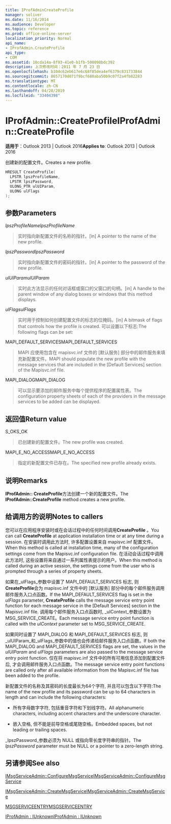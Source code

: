 ```yaml
---
title: IProfAdminCreateProfile
manager: soliver
ms.date: 11/16/2014
ms.audience: Developer
ms.topic: reference
ms.prod: office-online-server
localization_priority: Normal
api_name:
- IProfAdmin.CreateProfile
api_type:
- COM
ms.assetid: 10cda14a-8f93-41e0-b1fb-500098bdc392
description: 上次修改时间：2011 年 7 月 23 日
ms.openlocfilehash: b104c62eb617e6c68f85dea4ef6379c831733844
ms.sourcegitcommit: 8657170d071f9bcf680aba50b9c07f2a4fb82283
ms.translationtype: MT
ms.contentlocale: zh-CN
ms.lasthandoff: 04/28/2019
ms.locfileid: "33404398"
---
```

# <a name="iprofadmincreateprofile"></a><span data-ttu-id="c4d59-103">IProfAdmin::CreateProfile</span><span class="sxs-lookup"><span data-stu-id="c4d59-103">IProfAdmin::CreateProfile</span></span>

  
  
<span data-ttu-id="c4d59-104">**适用于**：Outlook 2013 | Outlook 2016</span><span class="sxs-lookup"><span data-stu-id="c4d59-104">**Applies to**: Outlook 2013 | Outlook 2016</span></span> 
  
<span data-ttu-id="c4d59-105">创建新的配置文件。</span><span class="sxs-lookup"><span data-stu-id="c4d59-105">Creates a new profile.</span></span>
  
```cpp
HRESULT CreateProfile(
  LPSTR lpszProfileName,
  LPSTR lpszPassword,
  ULONG_PTR ulUIParam,
  ULONG ulFlags
);
```

## <a name="parameters"></a><span data-ttu-id="c4d59-106">参数</span><span class="sxs-lookup"><span data-stu-id="c4d59-106">Parameters</span></span>

 <span data-ttu-id="c4d59-107">_lpszProfileName_</span><span class="sxs-lookup"><span data-stu-id="c4d59-107">_lpszProfileName_</span></span>
  
> <span data-ttu-id="c4d59-108">实时指向新配置文件的名称的指针。</span><span class="sxs-lookup"><span data-stu-id="c4d59-108">[in] A pointer to the name of the new profile.</span></span>
    
 <span data-ttu-id="c4d59-109">_lpszPassword_</span><span class="sxs-lookup"><span data-stu-id="c4d59-109">_lpszPassword_</span></span>
  
> <span data-ttu-id="c4d59-110">实时指向新配置文件的密码的指针。</span><span class="sxs-lookup"><span data-stu-id="c4d59-110">[in] A pointer to the password of the new profile.</span></span> 
    
 <span data-ttu-id="c4d59-111">_ulUIParam_</span><span class="sxs-lookup"><span data-stu-id="c4d59-111">_ulUIParam_</span></span>
  
> <span data-ttu-id="c4d59-112">实时此方法显示的任何对话框或窗口的父窗口的句柄。</span><span class="sxs-lookup"><span data-stu-id="c4d59-112">[in] A handle to the parent window of any dialog boxes or windows that this method displays.</span></span>
    
 <span data-ttu-id="c4d59-113">_ulFlags_</span><span class="sxs-lookup"><span data-stu-id="c4d59-113">_ulFlags_</span></span>
  
> <span data-ttu-id="c4d59-114">实时用于控制如何创建配置文件的标志的位掩码。</span><span class="sxs-lookup"><span data-stu-id="c4d59-114">[in] A bitmask of flags that controls how the profile is created.</span></span> <span data-ttu-id="c4d59-115">可以设置以下标志:</span><span class="sxs-lookup"><span data-stu-id="c4d59-115">The following flags can be set:</span></span>
    
<span data-ttu-id="c4d59-116">MAPI_DEFAULT_SERVICES</span><span class="sxs-lookup"><span data-stu-id="c4d59-116">MAPI_DEFAULT_SERVICES</span></span> 
  
> <span data-ttu-id="c4d59-117">MAPI 应使用包含在 mapisvc.inf 文件的 [默认服务] 部分中的邮件服务来填充新配置文件。</span><span class="sxs-lookup"><span data-stu-id="c4d59-117">MAPI should populate the new profile with the message services that are included in the [Default Services] section of the Mapisvc.inf file.</span></span>
    
<span data-ttu-id="c4d59-118">MAPI_DIALOG</span><span class="sxs-lookup"><span data-stu-id="c4d59-118">MAPI_DIALOG</span></span> 
  
> <span data-ttu-id="c4d59-119">可以显示要添加的邮件服务中每个提供程序的配置属性表。</span><span class="sxs-lookup"><span data-stu-id="c4d59-119">The configuration property sheets of each of the providers in the message services to be added can be displayed.</span></span> 
    
## <a name="return-value"></a><span data-ttu-id="c4d59-120">返回值</span><span class="sxs-lookup"><span data-stu-id="c4d59-120">Return value</span></span>

<span data-ttu-id="c4d59-121">S_OK</span><span class="sxs-lookup"><span data-stu-id="c4d59-121">S_OK</span></span> 
  
> <span data-ttu-id="c4d59-122">已创建新的配置文件。</span><span class="sxs-lookup"><span data-stu-id="c4d59-122">The new profile was created.</span></span>
    
<span data-ttu-id="c4d59-123">MAPI_E_NO_ACCESS</span><span class="sxs-lookup"><span data-stu-id="c4d59-123">MAPI_E_NO_ACCESS</span></span> 
  
> <span data-ttu-id="c4d59-124">指定的新配置文件已存在。</span><span class="sxs-lookup"><span data-stu-id="c4d59-124">The specified new profile already exists.</span></span>
    
## <a name="remarks"></a><span data-ttu-id="c4d59-125">说明</span><span class="sxs-lookup"><span data-stu-id="c4d59-125">Remarks</span></span>

<span data-ttu-id="c4d59-126">**IProfAdmin:: CreateProfile**方法创建一个新的配置文件。</span><span class="sxs-lookup"><span data-stu-id="c4d59-126">The **IProfAdmin::CreateProfile** method creates a new profile.</span></span> 
  
## <a name="notes-to-callers"></a><span data-ttu-id="c4d59-127">给调用方的说明</span><span class="sxs-lookup"><span data-stu-id="c4d59-127">Notes to callers</span></span>

<span data-ttu-id="c4d59-128">您可以在应用程序安装时或在会话过程中的任何时间调用**CreateProfile** 。</span><span class="sxs-lookup"><span data-stu-id="c4d59-128">You can call **CreateProfile** at application installation time or at any time during a session.</span></span> <span data-ttu-id="c4d59-129">在安装时调用此方法时, 许多配置设置来自 mapisvc.inf 配置文件。</span><span class="sxs-lookup"><span data-stu-id="c4d59-129">When this method is called at installation time, many of the configuration settings come from the Mapisvc.inf configuration file.</span></span> <span data-ttu-id="c4d59-130">在活动会话过程中调用此方法时, 这些设置将来自通过一系列属性表提示的用户。</span><span class="sxs-lookup"><span data-stu-id="c4d59-130">When this method is called during an active session, the settings come from the user who is prompted through a series of property sheets.</span></span> 
  
<span data-ttu-id="c4d59-131">如果在_ulFlags_参数中设置了 MAPI_DEFAULT_SERVICES 标志, 则**CreateProfile**会为 mapisvc.inf 文件中的 [默认服务] 部分中的每个邮件服务调用邮件服务入口点函数。</span><span class="sxs-lookup"><span data-stu-id="c4d59-131">If the MAPI_DEFAULT_SERVICES flag is set in the  _ulFlags_ parameter, **CreateProfile** calls the message service entry point function for each message service in the [Default Services] section in the Mapisvc.inf file.</span></span> <span data-ttu-id="c4d59-132">调用每个邮件服务入口点函数时, _ulContext_参数设置为 MSG_SERVICE_CREATE。</span><span class="sxs-lookup"><span data-stu-id="c4d59-132">Each message service entry point function is called with the  _ulContext_ parameter set to MSG_SERVICE_CREATE.</span></span> 
  
<span data-ttu-id="c4d59-133">如果同时设置了 MAPI_DIALOG 和 MAPI_DEFAULT_SERVICES 标志, 则_ulUIParam_和_ulFlags_参数中的值也会传递给邮件服务入口点函数。</span><span class="sxs-lookup"><span data-stu-id="c4d59-133">If both the MAPI_DIALOG and MAPI_DEFAULT_SERVICES flags are set, the values in the  _ulUIParam_ and  _ulFlags_ parameters are also passed to the message service entry point function.</span></span> <span data-ttu-id="c4d59-134">仅在将 mapisvc.inf 文件中的所有可用信息添加到配置文件后, 才会调用邮件服务入口点函数。</span><span class="sxs-lookup"><span data-stu-id="c4d59-134">The message service entry point functions are called only after all available information from the Mapisvc.inf file has been added to the profile.</span></span> 
  
<span data-ttu-id="c4d59-135">新配置文件的名称及其密码的长度最长为64个字符, 并且可以包含以下字符:</span><span class="sxs-lookup"><span data-stu-id="c4d59-135">The name of the new profile and its password can be up to 64 characters in length and can include the following characters:</span></span>
  
- <span data-ttu-id="c4d59-136">所有字母数字字符, 包括重音字符和下划线字符。</span><span class="sxs-lookup"><span data-stu-id="c4d59-136">All alphanumeric characters, including accent characters and the underscore character.</span></span>
    
- <span data-ttu-id="c4d59-137">嵌入空格, 但不能是前导空格或尾随空格。</span><span class="sxs-lookup"><span data-stu-id="c4d59-137">Embedded spaces, but not leading or trailing spaces.</span></span>
    
<span data-ttu-id="c4d59-138">_lpszPassword_参数必须为 NULL 或指向零长度字符串的指针。</span><span class="sxs-lookup"><span data-stu-id="c4d59-138">The  _lpszPassword_ parameter must be NULL or a pointer to a zero-length string.</span></span> 
  
## <a name="see-also"></a><span data-ttu-id="c4d59-139">另请参阅</span><span class="sxs-lookup"><span data-stu-id="c4d59-139">See also</span></span>



[<span data-ttu-id="c4d59-140">IMsgServiceAdmin::ConfigureMsgService</span><span class="sxs-lookup"><span data-stu-id="c4d59-140">IMsgServiceAdmin::ConfigureMsgService</span></span>](imsgserviceadmin-configuremsgservice.md)
  
[<span data-ttu-id="c4d59-141">IMsgServiceAdmin::CreateMsgService</span><span class="sxs-lookup"><span data-stu-id="c4d59-141">IMsgServiceAdmin::CreateMsgService</span></span>](imsgserviceadmin-createmsgservice.md)
  
[<span data-ttu-id="c4d59-142">MSGSERVICEENTRY</span><span class="sxs-lookup"><span data-stu-id="c4d59-142">MSGSERVICEENTRY</span></span>](msgserviceentry.md)
  
[<span data-ttu-id="c4d59-143">IProfAdmin : IUnknown</span><span class="sxs-lookup"><span data-stu-id="c4d59-143">IProfAdmin : IUnknown</span></span>](iprofadminiunknown.md)

